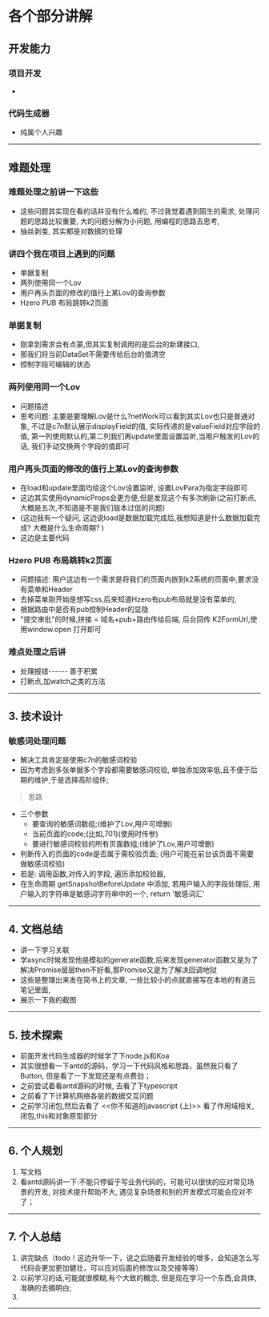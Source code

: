 # 各个部分讲解

## 开发能力

### 项目开发
- 

### 代码生成器

- 纯属个人兴趣

___________________________________________________________________________________


## 难题处理

### 难题处理之前讲一下这些
- 这些问题其实现在看的话并没有什么难的, 不过我觉着遇到陌生的需求, 处理问题的思路比较重要, 大的问题分解为小问题, 用编程的思路去思考,
- 抽丝剥茧, 其实都是对数据的处理

### 讲四个我在项目上遇到的问题
- 单据复制
- 两列使用同一个Lov
- 用户再头页面的修改的值行上某Lov的查询参数
- Hzero PUB 布局跳转k2页面

### 单据复制
- 刚拿到需求会有点蒙,但其实复制调用的是后台的新建接口, 
- 那我们将当前DataSet不需要传给后台的值清空
- 控制字段可编辑的状态


### 两列使用同一个Lov
- 问题描述
- 思考问题: 主要是要理解Lov是什么?netWork可以看到其实Lov也只是普通对象, 不过是c7n默认展示displayField的值, 实际传递的是valueField对应字段的值, 第一列使用默认的,第二列我们再update里面设置监听,当用户触发的Lov的话, 我们手动交换两个字段的值即可


### 用户再头页面的修改的值行上某Lov的查询参数
- 在load和update里面均给这个Lov设置监听, 设置LovPara为指定字段即可
- 这边其实使用dynamicProps会更方便,但是发现这个有多次刷新(之前打断点,大概是五次,不知道是不是我们版本过低的问题)
- (这边我有一个疑问, 这边说load是数据加载完成后,我想知道是什么数据加载完成? 大概是什么生命周期? )
- 这边是主要代码

### Hzero PUB 布局跳转k2页面
- 问题描述: 用户这边有一个需求是将我们的页面内嵌到k2系统的页面中,要求没有菜单和Header
- 去掉菜单刚开始是想写css,后来知道Hzero有pub布局就是没有菜单的, 
- 根据路由中是否有pub控制Header的显隐
- "提交审批"的时候,拼接 = 域名+pub+路由传给后端, 后台回传 K2FormUrl,使用window.open 打开即可


### 难点处理之后讲
- 处理报错------ 善于积累
- 打断点,加watch之类的方法

___________________________________________________________________________________

## 3. 技术设计
### 敏感词处理问题
- 解决工具肯定是使用c7n的敏感词校验
- 因为考虑到多张单据多个字段都需要敏感词校验, 单独添加效率低,且不便于后期的维护,于是选择高阶组件;
> 思路
- 三个参数 
  - 要查询的敏感词数组;(维护了Lov,用户可增删)
  - 当前页面的code;(比如,701)(使用时传参)
  - 要进行敏感词校验的所有页面数组;(维护了Lov,用户可增删)
- 判断传入的页面的code是否属于需校验页面; (用户可能在前台该页面不需要做敏感词校验)
- 若是: 调用函数,对传入的字段, 遍历添加校验器,
- 在生命周期 getSnapshotBeforeUpdate 中添加, 若用户输入的字段处理后, 用户输入的字符串是敏感词字符串中的一个, return '敏感词汇'
___________________________________________________________________________________

## 4. 文档总结

- 讲一下学习关联
- 学async时候发现他是模拟的generate函数,后来发现generator函数又是为了解决Promise层层then不好看,那Promise又是为了解决回调地狱
- 这些是整理出来发在简书上的文章, 一些比较小的点就直接写在本地的有道云笔记里面,
- 展示一下我的截图

___________________________________________________________________________________

## 5. 技术探索

- 前面开发代码生成器的时候学了下node.js和Koa
- 其实很想看一下antd的源码，学习一下代码风格和思路，虽然我只看了Button, 但是看了一下发现还是有点费劲；
- 之前尝试着看antd源码的时候, 去看了下typescript
- 之前看了下计算机网络各层的数据交互问题
- 之前学习闭包,然后去看了 <<你不知道的javascript (上)>> 看了作用域相关,闭包,this和对象原型部分

 ___________________________________________________________________________________


## 6. 个人规划

1. 写文档
2. 看antd源码讲一下:不能只停留于写业务代码的，可能可以很快的应对常见场景的开发, 对技术提升帮助不大, 遇见复杂场景和别的开发模式可能会应对不了；

 ___________________________________________________________________________________

## 7. 个人总结
1. 讲完缺点（todo！这边升华一下，说之后随着开发经验的增多，会知道怎么写代码会更加更加健壮，可以应对后面的修改以及交接等等）
2. 以前学习的话,可能就很模糊,有个大致的概念, 但是现在学习一个东西,会具体,准确的去搞明白;
3. 
 ___________________________________________________________________________________
